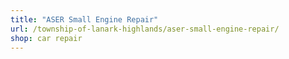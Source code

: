 ```yaml
---
title: "ASER Small Engine Repair"
url: /township-of-lanark-highlands/aser-small-engine-repair/
shop: car repair
---
```

